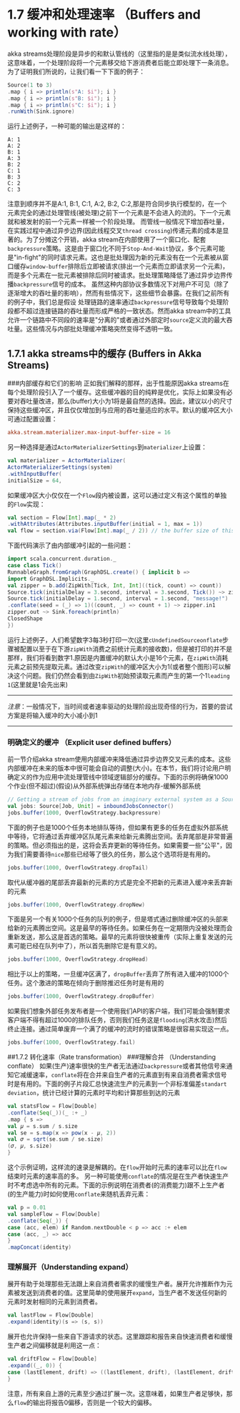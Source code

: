 # 1.7 缓冲和处理速率 （Buffers and working with rate）
akka streams处理阶段是异步的和默认管线的（这里指的是是类似流水线处理），这意味着，一个处理阶段将一个元素移交给下游消费者后能立即处理下一条消息。为了证明我们所说的，让我们看一下下面的例子：

```scala
Source(1 to 3)
.map { i => println(s"A: $i"); i }
.map { i => println(s"B: $i"); i }
.map { i => println(s"C: $i"); i }
.runWith(Sink.ignore)
```
运行上述例子，一种可能的输出是这样的：

```
A: 1
A: 2
B: 1
A: 3
B: 2
C: 1
B: 3
C: 2
C: 3

```
注意到顺序并不是A:1, B:1, C:1, A:2, B:2, C:2,那是符合同步执行模型的，在一个元素完全的通过处理管线(被处理)之前下一个元素是不会进入的流的。下一个元素就和被发射的前一个元素一样被一个阶段处理。
而管线一般情况下增加吞吐量，在实践过程中通过异步边界(因此线程交叉`thread crossing`)传递元素的成本是显著的。为了分摊这个开销，akka stream在内部使用了一个窗口化、配套`backpressure`策略。这是由于窗口化不同于`Stop-And-Wait`协议，多个元素可能是"in-fight"的同时请求元素。这也是批处理因为新的元素没有在一个元素被从窗口缓存`window-buffer`排除后立即被请求(排出一个元素而立即请求另一个元素)，而是多个元素在一批元素被排除后同时被请求。批处理策略降低了通过异步边界传播`backpressure`信号的成本。
虽然这种内部协议多数情况下对用户不可见（除了逐渐增大的吞吐量的影响），然而有些情况下，这些细节会暴露。在我们之前所有的例子中，我们总是假设 处理链路的速率通过`backpressure`信号导致每个处理阶段都不超过连接链路的吞吐量而形成严格的一致状态。然而akka stream中的工具允许一个链路中不同段的速率是"分离的"或者通过外部定时`source`定义流的最大吞吐量。这些情况与内部批处理缓冲策略突然变得不透明一致。

## 1.7.1 akka streams中的缓存 (Buffers in Akka Streams)
###内部缓存和它们的影响
正如我们解释的那样，出于性能原因akka streams在每个处理阶段引入了一个缓存。这些缓冲器的目的纯粹是优化，实际上如果没有必要对吞吐量改进，那么(buffer)大小为1将是最自然的选择。因此，建议以小的尺寸保持这些缓冲区，并且仅仅增加到与应用的吞吐量适应的水平。默认的缓冲区大小可通过配置设置：

```conf
akka.stream.materializer.max-input-buffer-size = 16
```

另一种选择是通过`ActorMaterializerSettings`到`materializer`上设置：

```scala
val materializer = ActorMaterializer(
ActorMaterializerSettings(system)
.withInputBuffer(
initialSize = 64,
```
如果缓冲区大小仅仅在一个`Flow`段内被设置，这可以通过定义有这个属性的单独的`Flow`实现：
```scala
val section = Flow[Int].map(_ * 2)
.withAttributes(Attributes.inputBuffer(initial = 1, max = 1))
val flow = section.via(Flow[Int].map(_ / 2)) // the buffer size of this map is the default

```
下面代码演示了由内部缓冲引起的一些问题：

```scala
import scala.concurrent.duration._
case class Tick()
RunnableGraph.fromGraph(GraphDSL.create() { implicit b =>
import GraphDSL.Implicits._
val zipper = b.add(ZipWith[Tick, Int, Int]((tick, count) => count))
Source.tick(initialDelay = 3.second, interval = 3.second, Tick()) ~> zipper.in0
Source.tick(initialDelay = 1.second, interval = 1.second, "message!")
.conflate(seed = (_) => 1)((count, _) => count + 1) ~> zipper.in1
zipper.out ~> Sink.foreach(println)
ClosedShape
})

```

运行上述例子，人们希望数字3每3秒打印一次(这里`cUndefinedSourceonflate`步骤被配置以至于在下游`zipWith`消费之前统计元素的接收数)，但是被打印的并不是那样，我们将看到数字1.原因是内置缓冲的默认大小是16个元素，在`zipWith`消耗元素之前预先提取元素。通过改变`zipWith`的缓冲区大小为1(或者整个图形)可以解决这个问题。我们仍然会看到由`ZipWith`初始预读取元素而产生的第一个1`leading 1`(这里就是1会先出来)

___
*注意*：一般情况下，当时间或者速率驱动的处理阶段出现奇怪的行为，首要的尝试方案是将输入缓冲的大小减小到1
___

### 明确定义的缓冲 （Explicit user defined buffers）
前一节介绍akka stream使用内部缓冲来降低通过异步边界交叉元素的成本。这些内部缓冲在未来的版本中很可能会自动的调整(大小)。在本节，我们将讨论用户明确定义的作为应用中流处理管线中领域逻辑部分的缓存。下面的示例将确保1000个作业(但不超过)(假设)从外部系统弹出存储在本地内存-缓解外部系统

```scala
// Getting a stream of jobs from an imaginary external system as a Source
val jobs: Source[Job, Unit] = inboundJobsConnector()
jobs.buffer(1000, OverflowStrategy.backpressure)
```
下面的例子也是1000个任务本地排队等待，但如果有更多的任务在虚拟外部系统中等待，它将通过丢弃缓冲区队尾元素来给新元素腾出空间。丢弃尾部是非常普遍的策略。但必须指出的是，这将会丢弃更新的等待任务。如果需要一些"公平"，因为我们需要善待`nice`那些已经等了很久的任务，那么这个选项将是有用的。

```scala
jobs.buffer(1000, OverflowStrategy.dropTail)
```
取代从缓冲器的尾部丢弃最新的元素的方式是完全不把新的元素进入缓冲来丢弃新的元素

```scala
jobs.buffer(1000, OverflowStrategy.dropNew)
```
下面是另一个有关1000个任务的队列的例子，但是塔式通过删除缓冲区的头部来给新的元素腾出空间。这是最早的等待任务。如果任务在一定期限内没被处理而会重新发送，那么这是首选的策略。最早的元素将很快被重传（实际上重复发送的元素可能已经在队列中了），所以首先删除它是有意义的。
```scala
jobs.buffer(1000, OverflowStrategy.dropHead)
```

相比于以上的策略，一旦缓冲区满了，`dropBuffer`丢弃了所有进入缓冲的1000个任务。这个激进的策略在倾向于删除推迟任务时是有用的

```scala
jobs.buffer(1000, OverflowStrategy.dropBuffer)
```
如果我们想象外部任务发布者是一个使用我们API的客户端，我们可能会强制要求客户端不得有超过1000的排队任务，否则我们任务这是`flooding`(洪水攻击)然后终止连接。通过简单废弃一个满了的缓冲的流时的错误策略是很容易实现这一点。

```scala
jobs.buffer(1000, OverflowStrategy.fail)
```

##1.7.2 转化速率（Rate transformation）
###理解合并 （Understanding conflate）
如果(生产)速率很快的生产者无法通过`backpressure`或者其他信号来通知它减缓速率，`conflate`将在合并来自生产者的元素直到有来自消费者需求信号时是有用的。下面的例子片段汇总快速流生产的元素到一个非标准偏差`standart deviation`，统计已经计算的元素时平均和计算那些到达的元素

```scala
val statsFlow = Flow[Double]
.conflate(Seq(_))(_ :+ _)
.map { s =>
val 𝜇 = s.sum / s.size
val se = s.map(x => pow(x - 𝜇, 2))
val 𝜎 = sqrt(se.sum / se.size)
(𝜎, 𝜇, s.size)
}
```
这个示例证明，这样流的速录是解耦的。在`flow`开始时元素的速率可以比在`flow`结束时元素的速率高的多。
另一种可能使用`conflate`的情况是在生产者快速生产时不考虑选中所有的元素。下面的示例说明在消费者(的消费能力)跟不上生产者(的生产能力)时如何使用`conflate`来随机丢弃元素：

```scala
val p = 0.01
val sampleFlow = Flow[Double]
.conflate(Seq(_)) {
case (acc, elem) if Random.nextDouble < p => acc :+ elem
case (acc, _) => acc
}
.mapConcat(identity)

```

### 理解展开（Understanding expand）
展开有助于处理那些无法跟上来自消费者需求的缓慢生产者。展开允许推断作为元素被发送到消费者的值。这里简单的使用展开`expand`，当生产者不发送任何新的元素时发射相同的元素到消费者。

```scala
val lastFlow = Flow[Double]
.expand(identity)(s => (s, s))
```
展开也允许保持一些来自下游请求的状态。这里跟踪和报告来自快速消费者和缓慢生产者之间偏移就是利用这一点：

```scala
val driftFlow = Flow[Double]
.expand((_, 0)) {
case (lastElement, drift) => ((lastElement, drift), (lastElement, drift + 1))
}

```
注意，所有来自上游的元素至少通过扩展一次。这意味着，如果生产者足够快，那么`flow`的输出将报告0偏移，否则是一个较大的偏移。

